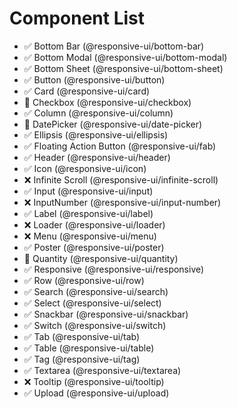 # Component List

- ✅ Bottom Bar (@responsive-ui/bottom-bar)
- ✅ Bottom Modal (@responsive-ui/bottom-modal)
- ✅ Bottom Sheet (@responsive-ui/bottom-sheet)
- ✅ Button (@responsive-ui/button)
- ✅ Card (@responsive-ui/card)
- 🚧 Checkbox (@responsive-ui/checkbox)
- ✅ Column (@responsive-ui/column)
- 🚧 DatePicker (@responsive-ui/date-picker)
- ✅ Ellipsis (@responsive-ui/ellipsis)
- ✅ Floating Action Button (@responsive-ui/fab)
- ✅ Header (@responsive-ui/header)
- ✅ Icon (@responsive-ui/icon)
- ❌ Infinite Scroll (@responsive-ui/infinite-scroll)
- ✅ Input (@responsive-ui/input)
- ❌ InputNumber (@responsive-ui/input-number)
- ✅ Label (@responsive-ui/label)
- ❌ Loader (@responsive-ui/loader)
- ❌ Menu (@responsive-ui/menu)
- ✅ Poster (@responsive-ui/poster)
- 🚧 Quantity (@responsive-ui/quantity)
- ✅ Responsive (@responsive-ui/responsive)
- ✅ Row (@responsive-ui/row)
- ✅ Search (@responsive-ui/search)
- ✅ Select (@responsive-ui/select)
- ✅ Snackbar (@responsive-ui/snackbar)
- ✅ Switch (@responsive-ui/switch)
- ✅ Tab (@responsive-ui/tab)
- ✅ Table (@responsive-ui/table)
- ✅ Tag (@responsive-ui/tag)
- ✅ Textarea (@responsive-ui/textarea)
- ❌ Tooltip (@responsive-ui/tooltip)
- ✅ Upload (@responsive-ui/upload)
